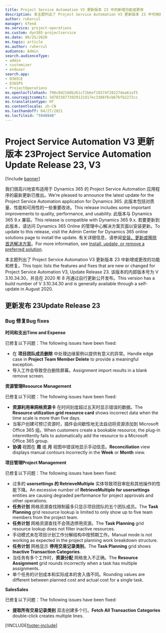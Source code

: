 ```yaml
---
title: Project Service Automation V3 更新版本 23 中的新增功能或更改
description: 本主题列出了 Project Service Automation V3 更新版本 23 中可用的功能和修复。
author: ruhercul
manager: kfend
ms.service: project-operations
ms.custom: dyn365-projectservice
ms.date: 08/25/2020
ms.topic: article
ms.author: ruhercul
audience: Admin
search.audienceType:
- admin
- customizer
- enduser
search.app:
- D365CE
- D365PS
- ProjectOperations
ms.openlocfilehash: f90c0d2168b261cf1b6ef10374f282274ea61af5
ms.sourcegitcommit: 3d78338773929121d17ec3386f6cb67bfb2272cc
ms.translationtype: HT
ms.contentlocale: zh-CN
ms.lasthandoff: 04/27/2021
ms.locfileid: "5948948"
---
```

# <a name="project-service-automation-update-release-23-v3"></a><span data-ttu-id="b0951-103">Project Service Automation V3 更新版本 23</span><span class="sxs-lookup"><span data-stu-id="b0951-103">Project Service Automation Update Release 23, V3</span></span>

[!include [banner](../includes/psa-now-project-operations.md)]

<span data-ttu-id="b0951-104">我们很高兴地宣布适用于 Dynamics 365 的 Project Service Automation 应用程序的最新更新已推出。</span><span class="sxs-lookup"><span data-stu-id="b0951-104">We’re pleased to announce the latest update for the Project Service Automation application for Dynamics 365.</span></span> <span data-ttu-id="b0951-105">此版本包括对质量、性能和可用性的一些重要改进。</span><span class="sxs-lookup"><span data-stu-id="b0951-105">This release includes some important improvements to quality, performance, and usability.</span></span> <span data-ttu-id="b0951-106">此版本与 Dynamics 365 9.x 兼容。</span><span class="sxs-lookup"><span data-stu-id="b0951-106">This release is compatible with Dynamics 365 9.x.</span></span> <span data-ttu-id="b0951-107">若要更新到此版本，请访问 Dynamics 365 Online 的管理中心解决方案页面以安装更新。</span><span class="sxs-lookup"><span data-stu-id="b0951-107">To update to this release, visit the Admin Center for Dynamics 365 online solutions page to install the update.</span></span> <span data-ttu-id="b0951-108">有关详细信息，请参阅[安装、更新或移除首选解决方案](/power-platform/admin/install-remove-preferred-solution)。</span><span class="sxs-lookup"><span data-stu-id="b0951-108">For more information, see [Install, update, or remove a preferred solution](/power-platform/admin/install-remove-preferred-solution).</span></span>

<span data-ttu-id="b0951-109">本主题列出了 Project Service Automation V3 更新版本 23 中新增或更改的功能和修复。</span><span class="sxs-lookup"><span data-stu-id="b0951-109">This topic lists the features and fixes that are new or changed for Project Service Automation V3, Update Release 23.</span></span> <span data-ttu-id="b0951-110">该版本的内部版本号为 V 3.10.34.30，并且在 2020 年 8 月通过自行更新公开发布。</span><span class="sxs-lookup"><span data-stu-id="b0951-110">This version has a build number of V 3.10.34.30 and is generally available through a self-update in August 2020.</span></span>

## <a name="update-release-23"></a><span data-ttu-id="b0951-111">更新发布 23</span><span class="sxs-lookup"><span data-stu-id="b0951-111">Update Release 23</span></span>

### <a name="bug-fixes"></a><span data-ttu-id="b0951-112">Bug 修复</span><span class="sxs-lookup"><span data-stu-id="b0951-112">Bug fixes</span></span>

<span data-ttu-id="b0951-113">**时间和支出**</span><span class="sxs-lookup"><span data-stu-id="b0951-113">**Time and Expense**</span></span>

<span data-ttu-id="b0951-114">已修复以下问题：</span><span class="sxs-lookup"><span data-stu-id="b0951-114">The following issues have been fixed:</span></span>
- <span data-ttu-id="b0951-115">在 **项目团队成员删除** 中处理边缘案例以提供有意义的异常。</span><span class="sxs-lookup"><span data-stu-id="b0951-115">Handle edge case in **Project Team Member Delete** to provide a meaningful exception.</span></span>
- <span data-ttu-id="b0951-116">导入工作会导致空白删除屏幕。</span><span class="sxs-lookup"><span data-stu-id="b0951-116">Assignment import results in a blank remove screen.</span></span>

<span data-ttu-id="b0951-117">**资源管理**</span><span class="sxs-lookup"><span data-stu-id="b0951-117">**Resource Management**</span></span>

<span data-ttu-id="b0951-118">已修复以下问题：</span><span class="sxs-lookup"><span data-stu-id="b0951-118">The following issues have been fixed:</span></span>

- <span data-ttu-id="b0951-119">**资源利用率网格资源卡** 在时间刻度超过五天时显示错误的数据。</span><span class="sxs-lookup"><span data-stu-id="b0951-119">The **Resource utilization grid resource card** shows incorrect data when the time scale is more than five days.</span></span>
- <span data-ttu-id="b0951-120">当客户创建可预订资源时，插件会间歇性地无法自动将资源添加到 Microsoft Office 365 组。</span><span class="sxs-lookup"><span data-stu-id="b0951-120">When customers create a bookable resource, the plug-in intermittently fails to automatically add the resource to a Microsoft Office 365 group.</span></span>
- <span data-ttu-id="b0951-121">**协调** 视图在 **周** 或 **月** 视图中错误地显示手动信息。</span><span class="sxs-lookup"><span data-stu-id="b0951-121">**Reconciliation** view displays manual contours incorrectly in the **Week** or **Month** view.</span></span>

<span data-ttu-id="b0951-122">**项目管理**</span><span class="sxs-lookup"><span data-stu-id="b0951-122">**Project Management**</span></span>

<span data-ttu-id="b0951-123">已修复以下问题：</span><span class="sxs-lookup"><span data-stu-id="b0951-123">The following issues have been fixed:</span></span>

- <span data-ttu-id="b0951-124">过多的 **usersettings 的 RetrieveMultiple** 实体导致项目审批和其他操作的性能下降。</span><span class="sxs-lookup"><span data-stu-id="b0951-124">An excessive number of **RetrieveMultiple for usersettings** entities are causing degraded performance for project approvals and other operations.</span></span>
- <span data-ttu-id="b0951-125">**任务计划** 网格资源查找限制最多只显示项目团队的五个团队成员。</span><span class="sxs-lookup"><span data-stu-id="b0951-125">The **Task Planning** grid resource lookup is limited to only show up to five team members from the project team.</span></span> 
- <span data-ttu-id="b0951-126">**任务计划** 网格资源查找不会筛选停用资源。</span><span class="sxs-lookup"><span data-stu-id="b0951-126">The **Task Planning** grid resource lookup does not filter inactive resources.</span></span>
- <span data-ttu-id="b0951-127">手动模式未在项目计划工作分解结构中按预期工作。</span><span class="sxs-lookup"><span data-stu-id="b0951-127">Manual mode is not working as expected in the project planning work breakdown structure.</span></span>
- <span data-ttu-id="b0951-128">**任务计划** 网格显示 **停用交易记录类别**。</span><span class="sxs-lookup"><span data-stu-id="b0951-128">The **Task Planning** grid shows **Inactive Transaction Categories**.</span></span>
- <span data-ttu-id="b0951-129">当任务有多个工作时，**资源分配** 网格舍入不正确。</span><span class="sxs-lookup"><span data-stu-id="b0951-129">The **Resource Assignment** grid rounds incorrectly when a task has multiple assignments.</span></span>
- <span data-ttu-id="b0951-130">单个任务的计划成本和实际成本的舍入值不同。</span><span class="sxs-lookup"><span data-stu-id="b0951-130">Rounding values are different between planned cost and actual cost for a single task.</span></span>

<span data-ttu-id="b0951-131">**Sales**</span><span class="sxs-lookup"><span data-stu-id="b0951-131">**Sales**</span></span>

<span data-ttu-id="b0951-132">已修复以下问题：</span><span class="sxs-lookup"><span data-stu-id="b0951-132">The following issues have been fixed:</span></span>

- <span data-ttu-id="b0951-133">**提取所有交易记录类别** 双击创建多个行。</span><span class="sxs-lookup"><span data-stu-id="b0951-133">**Fetch All Transaction Categories** double-click creates multiple lines.</span></span>


[!INCLUDE[footer-include](../includes/footer-banner.md)]